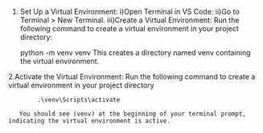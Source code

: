 1. Set Up a Virtual Environment:
    i)Open Terminal in VS Code:
    ii)Go to Terminal > New Terminal.
    iii)Create a Virtual Environment:
    Run the following command to create a virtual environment in your project directory:

     python -m venv venv
       This creates a directory named venv containing the virtual environment.
   
2.Activate the Virtual Environment:
       Run the following command to create a virtual environment in your project directory 

            .\venv\Scripts\activate
            
       You should see (venv) at the beginning of your terminal prompt, indicating the virtual environment is active.
